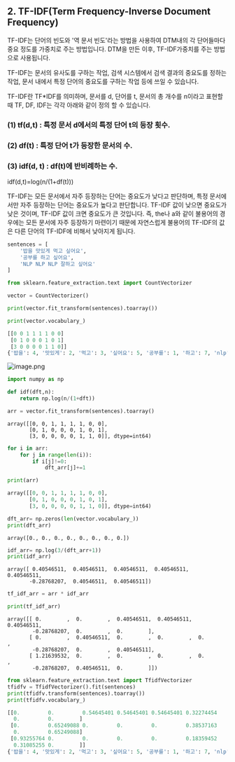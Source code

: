 ﻿## 2. TF-IDF(Term Frequency-Inverse Document Frequency)

TF-IDF는 단어의 빈도와 '역 문서 빈도'라는 방법을 사용하여 DTM내의 각 단어들마다 중요 정도를 가중치로 주는 방법입니다. DTM을 만든 이후, TF-IDF가중치를 주는 방법으로 사용됩니다.

TF-IDF는 문서의 유사도를 구하는 작업, 검색 시스템에서 검색 결과의 중요도를 정하는 작업, 문서 내에서 특정 단어의 중요도를 구하는 작업 등에 쓰일 수 있습니다.

TF-IDF란 TF\*IDF를 의미하며, 문서를 d, 단어를 t, 문서의 총 개수를 n이라고 표현할 때 TF, DF, IDF는 각각 아래와 같이 정의 할 수 있습니다.

### (1) tf(d,t) : 특정 문서 d에서의 특정 단어 t의 등장 횟수.

### (2) df(t) : 특정 단어 t가 등장한 문서의 수.

### (3) idf(d, t) : df(t)에 반비례하는 수.

idf(d,t)=log(n/(1+df(t)))

TF-IDF는 모든 문서에서 자주 등장하는 단어는 중요도가 낮다고 판단하며, 특정 문서에서만 자주 등장하는 단어는 중요도가 높다고 판단합니다. TF-IDF 값이 낮으면 중요도가 낮은 것이며, TF-IDF 값이 크면 중요도가 큰 것입니다. 즉, the나 a와 같이 불용어의 경우에는 모든 문서에 자주 등장하기 마련이기 때문에 자연스럽게 불용어의 TF-IDF의 값은 다른 단어의 TF-IDF에 비해서 낮아지게 됩니다.

```python
sentences = [
    '밥을 맛있게 먹고 싶어요',
    '공부를 하고 싶어요',
    'NLP NLP NLP 잘하고 싶어요'
]
```

```python
from sklearn.feature_extraction.text import CountVectorizer

vector = CountVectorizer()

print(vector.fit_transform(sentences).toarray())

print(vector.vocabulary_)
```
```python
[[0 0 1 1 1 1 0 0]
 [0 1 0 0 0 1 0 1]
 [3 0 0 0 0 1 1 0]]
{'밥을': 4, '맛있게': 2, '먹고': 3, '싶어요': 5, '공부를': 1, '하고': 7, 'nlp': 0, '잘하고': 6}
```

![image.png](https://github.com/shwksl101/Korean-NLP-tutorial/blob/master/images/tf_idf_image1.png?raw=True)

```python
import numpy as np

def idf(dft,n):
    return np.log(n/(1+dft))
```

```python
arr = vector.fit_transform(sentences).toarray()
```

```
array([[0, 0, 1, 1, 1, 1, 0, 0],
       [0, 1, 0, 0, 0, 1, 0, 1],
       [3, 0, 0, 0, 0, 1, 1, 0]], dtype=int64)
```

```python
for i in arr:
    for j in range(len(i)):
        if i[j]!=0:
            dft_arr[j]+=1
```

```python
print(arr)
```

```python
array([[0, 0, 1, 1, 1, 1, 0, 0],
       [0, 1, 0, 0, 0, 1, 0, 1],
       [3, 0, 0, 0, 0, 1, 1, 0]], dtype=int64)
```

```python
dft_arr= np.zeros(len(vector.vocabulary_))
print(dft_arr)
```

```
array([0., 0., 0., 0., 0., 0., 0., 0.])
```

```python
idf_arr= np.log(3/(dft_arr+1))
print(idf_arr)
```

```
array([ 0.40546511,  0.40546511,  0.40546511,  0.40546511,  0.40546511,
       -0.28768207,  0.40546511,  0.40546511])
```

```python
tf_idf_arr = arr * idf_arr

print(tf_idf_arr)
```

```
array([[ 0.        ,  0.        ,  0.40546511,  0.40546511,  0.40546511,
        -0.28768207,  0.        ,  0.        ],
       [ 0.        ,  0.40546511,  0.        ,  0.        ,  0.        ,
        -0.28768207,  0.        ,  0.40546511],
       [ 1.21639532,  0.        ,  0.        ,  0.        ,  0.        ,
        -0.28768207,  0.40546511,  0.        ]])
```

```python
from sklearn.feature_extraction.text import TfidfVectorizer
tfidfv = TfidfVectorizer().fit(sentences)
print(tfidfv.transform(sentences).toarray())
print(tfidfv.vocabulary_)
```

```python
[[0.         0.         0.54645401 0.54645401 0.54645401 0.32274454
  0.         0.        ]
 [0.         0.65249088 0.         0.         0.         0.38537163
  0.         0.65249088]
 [0.93255764 0.         0.         0.         0.         0.18359452
  0.31085255 0.        ]]
{'밥을': 4, '맛있게': 2, '먹고': 3, '싶어요': 5, '공부를': 1, '하고': 7, 'nlp': 0, '잘하고': 6}
```
